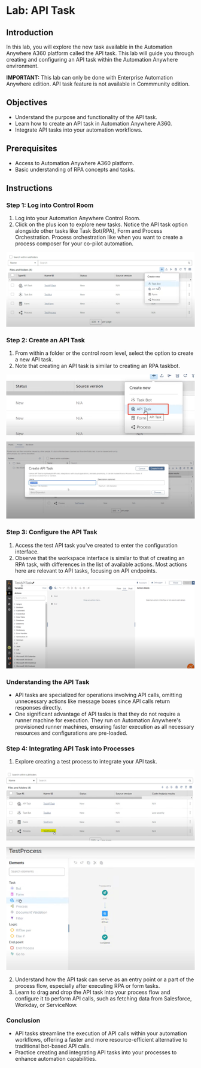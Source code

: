 
# Lab: API Task

## Introduction
In this lab, you will explore the new task available in the Automation Anywhere A360 platform called the API task. This lab will guide you through creating and configuring an API task within the Automation Anywhere environment.

**IMPORTANT:** This lab can only be done with Enterprise Automation Anywhere edition. API task feature is not available in Commmunity edition.

## Objectives
- Understand the purpose and functionality of the API task.
- Learn how to create an API task in Automation Anywhere A360.
- Integrate API tasks into your automation workflows.

## Prerequisites
- Access to Automation Anywhere A360 platform.
- Basic understanding of RPA concepts and tasks.

## Instructions

### Step 1: Log into Control Room
1. Log into your Automation Anywhere Control Room.
2. Click on the plus icon to explore new tasks. Notice the API task option alongside other tasks like Task Bot(RPA), Form and Process Orchestration. Process orchestration like when you want to create a process composer for your co-pilot automation.

![](./images/50_1.png)

### Step 2: Create an API Task
1. From within a folder or the control room level, select the option to create a new API task.
2. Note that creating an API task is similar to creating an RPA taskbot.

![](./images/50_2.png)

![](./images/50_3.png)

### Step 3: Configure the API Task
1. Access the test API task you've created to enter the configuration interface.
2. Observe that the workspace interface is similar to that of creating an RPA task, with differences in the list of available actions. Most actions here are relevant to API tasks, focusing on API endpoints.

![](./images/50_4.png)

### Understanding the API Task
- API tasks are specialized for operations involving API calls, omitting unnecessary actions like message boxes since API calls return responses directly.
- One significant advantage of API tasks is that they do not require a runner machine for execution. They run on Automation Anywhere's provisioned runner machines, ensuring faster execution as all necessary resources and configurations are pre-loaded.

### Step 4: Integrating API Task into Processes
1. Explore creating a test process to integrate your API task.

![](./images/50_5.png)

![](./images/50_6.png)

2. Understand how the API task can serve as an entry point or a part of the process flow, especially after executing RPA or form tasks.
3. Learn to drag and drop the API task into your process flow and configure it to perform API calls, such as fetching data from Salesforce, Workday, or ServiceNow.

### Conclusion
- API tasks streamline the execution of API calls within your automation workflows, offering a faster and more resource-efficient alternative to traditional bot-based API calls.
- Practice creating and integrating API tasks into your processes to enhance automation capabilities.
